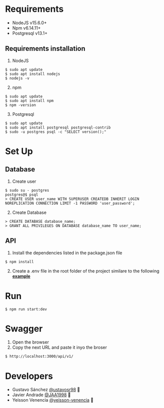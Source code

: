 # Requirements
- NodeJS  v15.6.0+
- Npm v6.14.11+
- Postgresql v13.1+

## Requirements installation
1. NodeJS
```
$ sudo apt update
$ sudo apt install nodejs
$ nodejs -v
```


2. npm
```
$ sudo apt update
$ sudo apt install npm
$ npm -version
```

3. Postgresql
```
$ sudo apt update
$ sudo apt install postgresql postgresql-contrib
$ sudo -u postgres psql -c "SELECT version();"
```
# Set Up

## Database
1. Create user

```
$ sudo su - postgres
postgres@$ psql
> CREATE USER user_name WITH SUPERUSER CREATEDB INHERIT LOGIN NOREPLICATION CONNECTION LIMIT -1 PASSWORD 'user_password';
```

2. Create Database

```
> CREATE DATABASE database_name;
> GRANT ALL PRIVILEGES ON DATABASE database_name TO user_name;
```

## API
1. Install the dependencies listed in the package.json file

```
$ npm install
```

2. Create a .env file in the root folder of the project similare to the following <a href="./.env.example" target=""><strong>example</strong></a> 

# Run
```
$ npm run start:dev
```

# Swagger
1. Open the browser
2. Copy the next URL and paste it inyo the broser 
```
$ http://localhost:3000/api/v1/
```

# Developers

- Gustavo Sánchez [@ustavosr98](https://github.com/gustavosr98) 📖
- Javier Andrade [@JAA1998](https://github.com/JAA1998) 📖
- Yeisson Venencia [@yeisson-venencia](https://github.com/yeisson-venencia) 📖
